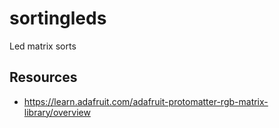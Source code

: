 # sortingleds
Led matrix sorts

## Resources

- https://learn.adafruit.com/adafruit-protomatter-rgb-matrix-library/overview
